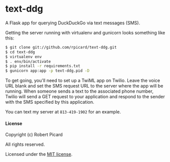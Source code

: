 text-ddg
========

A Flask app for querying DuckDuckGo via text messages (SMS).

Getting the server running with virtualenv and gunicorn looks something like this:

```sh
$ git clone git://github.com/rpicard/text-ddg.git
$ cd text-ddg
$ virtualenv env
$ . env/bin/activate
$ pip install -r requirements.txt
$ gunicorn app:app -p text-ddg.pid -D
```

To get going, you'll need to set up a TwiML app on Twilio. Leave the voice URL blank and set the SMS request URL to the server where the app will be running. When someone sends a text to the associated phone number, Twilio will send a GET request to your application and respond to the sender with the SMS specified by this application.

You can text my server at `813-419-1902` for an example.

#### License

Copyright (c) Robert Picard

All rights reserved.

Licensed under the [MIT license](http://opensource.org/licenses/MIT).